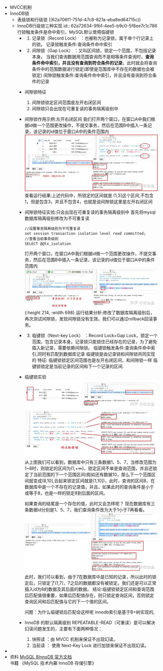 - MVCC机制
- InnoDB锁
	- 表级锁和行级锁
	  ((62a706f1-751d-47c8-821a-eba8ed64715c))
	- InnoDB行级锁三种实现
	  id:: 62a72634-9fbf-4ee5-b9c0-5f8ee7c1c786
	  行锁触发条件是命中索引，MySQL默认使用临键锁
		- 1. 记录锁（Record Lock） ：也被称为记录锁，属于单个行记录上的锁。
		  记录锁触发条件:查询条件命中索引
		- 2. 间隙锁（Gap Lock） ：又叫区间锁，锁定一个范围，不包括记录本身。
		  当我们查询数据用范围查询而不是相等条件查询时，**查询条件命中索引，并且没有查询到符合条件的记录**，此时就会将查询条件中的范围数据进行锁定(即使是范围库中不存在的数据也会被锁定)
		  间隙锁触发条件:查询条件命中索引，并且没有查询到符合条件的记录
		- 间隙锁特征
		  1. 间隙锁锁定区间范围是左开右闭区间
		  2. 间隙锁只会出现在可重复读的事务隔离级别中
		- 间隙锁作用示例:左开右闭区间
		  我们打开两个窗口，在窗口A中我们根据id做一个范围更改操作，不提交事务，然后在范围B中插入一条记录，该记录的id值位于窗口A中的条件范围内
		  ![image.png](../assets/image_1655121922806_0.png)
		  查看运行结果:上述代码中，所锁定的区间就是 (1,3]这个区间,不包含1，但是包含3，并且不包含4，也就是说间隙锁这里是左开右闭区间
		- 间隙锁特征实验:只会出现在可重复读的事务隔离级别中
		  首先将mysql数据库隔离级别修改为不可重复读
		  ```
		  //设置事务隔离级别为不可重复读
		  set session transaction isolation level read committed;
		  //查看当前事务级别
		  SELECT @@tx_isolation
		  ```
		  打开两个窗口，在窗口A中我们根据id做一个范围更改操作，不提交事务，然后在范围B中插入一条记录，该记录的id值位于窗口A中的条件范围内
		  ![image.png](../assets/image_1655122555564_0.png){:height 214, :width 698}
		  运行结果分析:修改了数据库隔离级别后，再次测试间隙锁，发现间隙锁没有生效。我们可以通过rollback回滚事务。
		- 3. 临键锁（Next-key Lock） ：Record Lock+Gap Lock，锁定一个范围，包含记录本身。记录锁只能锁住已经存在的记录，为了避免插入新记录，需要依赖间隙锁。
		  临键锁触发条件:查询条件命中索引,同时有匹配到数据库记录
		  临键锁是由记录锁和间隙锁共同实现的
		  特征:
		  临键锁锁定区间范围也是左开右闭区间，和间隙锁一样
		  临键锁锁定是当前记录的区间和下一个记录的区间.
		- 临键锁实验
		  ![image.png](../assets/image_1655123805146_0.png)
		  ![image.png](../assets/image_1655123812376_0.png)
		  从上图我们可以看到，数据库中只有三条数据1、5、7，当修改范围为1~8时，则锁定的区间为(1,+∞)，锁定区间不单是查询范围，并且还锁定了当前范围的下一个范围区间(假如还有数据10，那么下一个范围区间就变成(8,10],合起来锁定区间就是(1,10])，此时，查询的区间8，在数据库中是一个不存在的记录值，并且，如果此时的查询条件是小于或等于8，也是一样的锁定8到后面的区间。
		  
		  如果查询的结尾是一个存在的值，此时又会怎样呢？
		  现在数据库有三条数据id分别是1、5、7，我们查询条件改为大于1小于7再看看。
		  ![image.png](../assets/image_1655123915562_0.png)
		  此时，我们可以看到，由于7在数据库中是已知的记录，所以此时的锁定后，只锁定了(1,7]，7之后的数据都没有被锁定。我们还是可以正常插入id为8的数据及其后面的数据。
		  结论:临键锁锁定区间和查询范围后匹配值很重要，如果后匹配值存在，则只锁定查询区间，否则锁定查询区间和后匹配值与它的下一个值的区间。
		  
		  问题：为什么临键锁后匹配会这样呢
		  innodb索引是基于B+树实现的,
		- InnoDB 的默认隔离级别 REPEATABLE-READ（可重读）是可以解决幻读问题发生的，主要有下面两种情况：
		  1. 快照读 ：由 MVCC 机制来保证不出现幻读。
		  2. 当前读 ： 使用 Next-Key Lock 进行加锁来保证不出现幻读。
-
- 资料
  [MySQL 8InnoDB 官方文档](https://dev.mysql.com/doc/refman/8.0/en/innodb-storage-engine.html)
  书籍
  《MySQL 技术内幕 InnoDB 存储引擎》